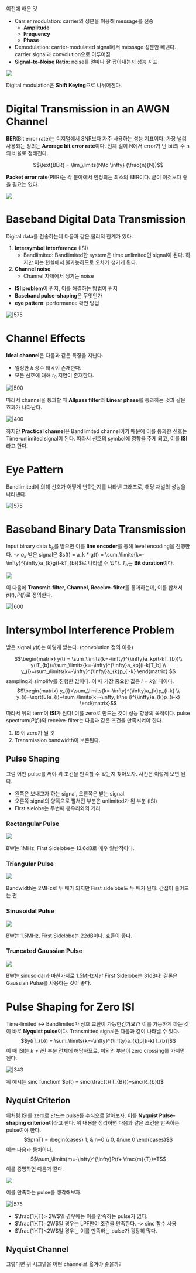 
이전에 배운 것
- Carrier modulation: carrier의 성분을 이용해 message를 전송
	- **Amplitude**
	- **Frequency**
	- **Phase**
- Demodulation: carrier-modulated signal에서 message 성분만 빼낸다. carrier signal과 convolution으로 이루어짐
- **Signal-to-Noise Ratio**: noise를 얼마나 잘 잡아내는지 성능 지표

![](https://i.imgur.com/gxmlYtk.png)

Digital modulation은 **Shift Keying**으로 나뉘어진다.

# Digital Transmission in an AWGN Channel

**BER**(Bit error rate)는 디지털에서 SNR보다 자주 사용하는 성능 지표이다.
가장 널리 사용되는 정의는 **Average bit error rate**이다. 전체 길이 N에서 error가 난 bit의 수 n의 비율로 정해진다.

$$\text{BER} = \lim_\limits{N\to \infty} (\frac{n}{N})$$

**Packet error rate**(PER)는 각 분야에서 인정되는 최소의 BER이다. 굳이 이것보다 좋을 필요는 없다.

![](https://i.imgur.com/WnkqFZn.png)

# Baseband Digital Data Transmission

Digital data를 전송하는데 다음과 같은 물리적 한계가 있다.
1. **Intersymbol interference** (ISI)
	- Bandlimited: Bandlimited한 system은 time unlimited인 signal이 된다. 하지만 이는 현실에서 불가능하므로 오차가 생기게 된다.
2. **Channel noise**
	- Channel 자체에서 생기는 noise
- **ISI problem**이 뭔지, 이를 해결하는 방법이 뭔지
- **Baseband pulse-shaping**은 무엇인가
- **eye pattern**: performance 확인 방법

![|575](https://i.imgur.com/TY8t2jJ.png)

# Channel Effects

**Ideal channel**은 다음과 같은 특징을 지닌다.
- 일정한 $k$ 상수 왜곡이 존재한다.
- 모든 신호에 대해 $t_0$ 지연이 존재한다.

![|500](https://i.imgur.com/wMCmCNp.png)

따라서 channel을 통과할 때 **Allpass filter**와 **Linear phase**를 통과하는 것과 같은 효과가 나타난다.

![|400](https://i.imgur.com/YAmk8th.png)

하지만 **Practical channel**은 Bandlimited channel이기 때문에 이를 통과한 신호는 Time-unlimited signal이 된다. 따라서 신호의 symbol에 영향을 주게 되고, 이를 **ISI**라고 한다.

# Eye Pattern

Bandlimited에 의해 신호가 어떻게 변하는지를 나타낸 그래프로, 해당 채널의 성능을 나타낸다.

![|575](https://i.imgur.com/dUttdli.png)

# Baseband Binary Data Transmission

Input binary data $b_k$를 받으면 이를 **line encoder**를 통해 level encoding을 진행한다.
-> $a_k$
받은 signal은 $s(t) = a_k * g(t) =  \sum_\limits{k=-\infty}^{\infty}a_{k}g(t-kT_{b})$로 나타낼 수 있다. $T_b$는 **Bit duration**이다. 

![](https://i.imgur.com/pOZEiRd.png)

이 다음에 **Transmit-filter**, **Channel**, **Receive-filter**를 통과하는데, 이를 합쳐서 $p(t), P(f)$로 정의한다.

![|600](https://i.imgur.com/QZ7Tjhn.png)

# Intersymbol Interference Problem

받은 signal $y(t)$는 이렇게 받는다. (convolution 정의 이용)

$$\begin{matrix}
 y(t) = \sum_\limits{k=-\infty}^{\infty}a_kp(t-kT_{b})\\ y(iT_{b})=\sum_\limits{k=-\infty}^{\infty}a_kp[(i-k)T_b] \\ 
y_{i}=\sum_\limits{k=-\infty}^{\infty}a_{k}p_{i-k} 
\end{matrix} $$
sampling과 simplify를 진행한 값이다. 이 때 가장 중요한 값은 $i=k$일 때이다. 
$$\begin{matrix}
y_{i}=\sum_\limits{k=-\infty}^{\infty}a_{k}p_{i-k} \\ 
y_{i}=\sqrt{E}a_{i}+\sum_\limits{k=-\infty, k\ne i}^{\infty}a_{k}p_{i-k}
\end{matrix}$$
따라서 뒤의 term이 **ISI**가 된다! 이를 zero로 만드는 것이 성능 향상의 목적이다.
pulse spectrum($P(f)$)와 receive-filter는 다음과 같은 조건을 만족시켜야 한다.
1. ISI이 zero가 될 것
2. Transmission bandwidth이 보존된다.

## Pulse Shaping

그럼 어떤 pulse를 써야 위 조건을 만족할 수 있는지 찾아보자.
사진은 이렇게 보면 된다.
- 왼쪽은 보내고자 하는 signal, 오른쪽은 받는 signal.
- 오른쪽 signal의 양쪽으로 펼쳐진 부분은 unlimited가 된 부분 (ISI) 
- First sielobe는 두번째 봉우리와의 거리

### Rectangular Pulse


![](https://i.imgur.com/flScwP5.png)

BW는 1MHz, First Sidelobe는 13.6dB로 매우 일반적이다.

### Triangular Pulse

![](https://i.imgur.com/zxEylGC.png)

Bandwidth는 2MHz로 두 배가 되지만 First sidelobe도 두 배가 된다. 간섭이 줄어드는 편.

### Sinusoidal Pulse

![](https://i.imgur.com/TZjeA5U.png)

BW는 1.5MHz, First Sidelobe는 22dB이다. 효율이 좋다.

### Truncated Gaussian Pulse

![](https://i.imgur.com/3I7fUCe.png)

BW는 sinusoidal과 마찬가지로 1.5MHz지만 First Sidelobe는 31dB다! 결론은 Gaussian Pulse를 사용하는 것이 좋다.

# Pulse Shaping for Zero ISI

Time-limited <-> Bandlimited가 상호 교환이 가능한건가요?? 이를 가능하게 하는 것이 바로 **Nyquist pulse**이다.
Transmitted signal은 다음과 같이 나타낼 수 있다.
$$y(iT_{b}) = \sum_\limits{k=-\infty}^{\infty}a_{k}p[(i-k)T_{b}]$$
이 때 ISI는 $k\ne i$인 부분 전체에 해당하므로, 이외의 부분이 zero crossing를 가지면 된다. 

![|343](https://i.imgur.com/6MeiY7a.png)

위 예시는 sinc function!
$p(t) = sinc(\frac{t}{T_{B}})=sinc(R_{b}t)$

## Nyquist Criterion

위처럼 ISI를 zero로 만드는 pulse를 수식으로 알아보자. 이를 **Nyquist Pulse-shaping criterion**이라고 한다. 위 내용을 정리하면 다음과 같은 조건을 만족하는 pulse여야 한다.
$$p(nT) = \begin{cases}
1, & n=0 \\
0, &n\ne 0
\end{cases}$$
이는 다음과 동치이다.
$$\sum_\limits{m=-\infty}^{\infty}P(f+ \frac{m}{T})=T$$
이를 증명하면 다음과 같다.

![](https://i.imgur.com/bo584q6.png)

이를 만족하는 pulse를 생각해보자.

![|575](https://i.imgur.com/aMs2rKw.png)

- $\frac{1}{T}> 2W$일 경우에는 이를 만족하는 pulse가 없다.
- $\frac{1}{T}=2W$일 경우는 LPF만이 조건을 만족한다. -> sinc 함수 사용
- $\frac{1}{T}<2W$일 경우는 이를 만족하는 pulse가 굉장히 많다.

## Nyquist Channel

그렇다면 위 시그널을 어떤 channel로 옮겨야 좋을까?
